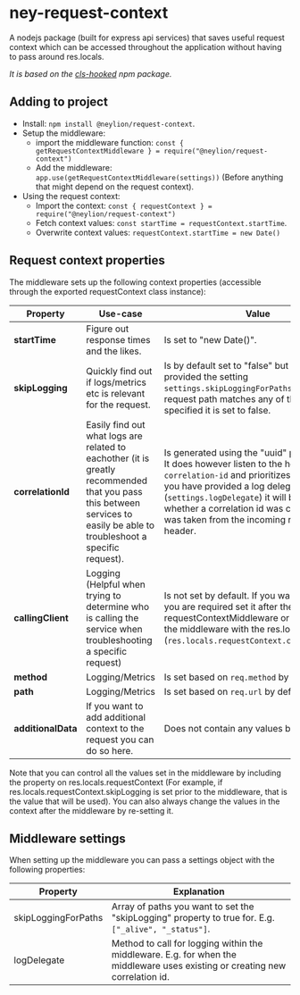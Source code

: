 # ney-request-context
A nodejs package (built for express api services) that saves useful request context which can be accessed throughout the application without having to pass around res.locals.

*It is based on the [cls-hooked](https://www.npmjs.com/package/cls-hooked) npm package.*

## Adding to project
- Install: ``npm install @neylion/request-context``.
- Setup the middleware:
  - import the middleware function: ``const { getRequestContextMiddleware } = require("@neylion/request-context")``
  - Add the middleware: ``app.use(getRequestContextMiddleware(settings))`` (Before anything that might depend on the request context).
- Using the request context:
  - Import the context: ``const { requestContext } = require("@neylion/request-context")``
  - Fetch context values: ``const startTime = requestContext.startTime``.
  - Overwrite context values: ``requestContext.startTime = new Date()``

## Request context properties
The middleware sets up the following context properties (accessible through the exported requestContext class instance):

Property | Use-case | Value 
-------- | -------- | ----------
**startTime** | Figure out response times and the likes. | Is set to "new Date()".
**skipLogging** | Quickly find out if logs/metrics etc is relevant for the request. | Is by default set to "false" but if you have provided the setting ``settings.skipLoggingForPaths`` and the request path matches any of the values specified it is set to false.
**correlationId** | Easily find out what logs are related to eachother (it is greatly recommended that you pass this between services to easily be able to troubleshoot a specific request). | Is generated using the "uuid" package (v4). It does however listen to the header ``x-correlation-id`` and prioritizes that value. If you have provided a log delegate (``settings.logDelegate``) it will be used to log whether a correlation id was created or if it was taken from the incoming request header.
**callingClient** | Logging (Helpful when trying to determine who is calling the service when troubleshooting a specific request) | Is not set by default. If you want to use it you are required set it after the requestContextMiddleware or to pass it to the middleware with the res.locals override (``res.locals.requestContext.callingClient``).
**method** | Logging/Metrics | Is set based on ``req.method`` by default.
**path** | Logging/Metrics | Is set based on ``req.url`` by default.
**additionalData** | If you want to add additional context to the request you can do so here. | Does not contain any values by default.

Note that you can control all the values set in the middleware by including the property on res.locals.requestContext (For example, if res.locals.requestContext.skipLogging is set prior to the middleware, that is the value that will be used). You can also always change the values in the context after the middleware by re-setting it.


## Middleware settings
When setting up the middleware you can pass a settings object with the following properties:

Property | Explanation
-------- | -------- 
skipLoggingForPaths | Array of paths you want to set the "skipLogging" property to true for. E.g. ``["_alive", "_status"]``.
logDelegate | Method to call for logging within the middleware. E.g. for when the middleware uses existing or creating new correlation id.